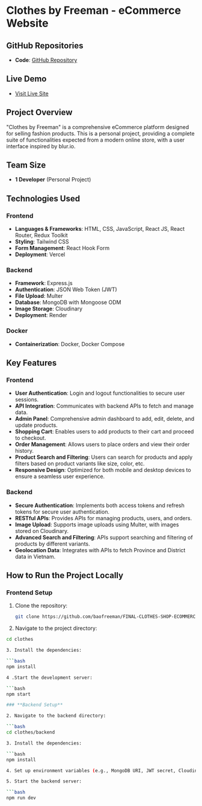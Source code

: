 # **Clothes by Freeman - eCommerce Website**

## **GitHub Repositories**

- **Code**: [GitHub Repository](https://github.com/baofreeman/FINAL-CLOTHES-SHOP-ECOMMERCER)

## **Live Demo**

- [Visit Live Site](https://clothes-freeman.store)

## **Project Overview**

"Clothes by Freeman" is a comprehensive eCommerce platform designed for selling fashion products. This is a personal project, providing a complete suite of functionalities expected from a modern online store, with a user interface inspired by blur.io.

## **Team Size**

- **1 Developer** (Personal Project)

## **Technologies Used**

### **Frontend**

- **Languages & Frameworks**: HTML, CSS, JavaScript, React JS, React Router, Redux Toolkit
- **Styling**: Tailwind CSS
- **Form Management**: React Hook Form
- **Deployment**: Vercel

### **Backend**

- **Framework**: Express.js
- **Authentication**: JSON Web Token (JWT)
- **File Upload**: Multer
- **Database**: MongoDB with Mongoose ODM
- **Image Storage**: Cloudinary
- **Deployment**: Render

### **Docker**

- **Containerization**: Docker, Docker Compose

## **Key Features**

### **Frontend**

- **User Authentication**: Login and logout functionalities to secure user sessions.
- **API Integration**: Communicates with backend APIs to fetch and manage data.
- **Admin Panel**: Comprehensive admin dashboard to add, edit, delete, and update products.
- **Shopping Cart**: Enables users to add products to their cart and proceed to checkout.
- **Order Management**: Allows users to place orders and view their order history.
- **Product Search and Filtering**: Users can search for products and apply filters based on product variants like size, color, etc.
- **Responsive Design**: Optimized for both mobile and desktop devices to ensure a seamless user experience.

### **Backend**

- **Secure Authentication**: Implements both access tokens and refresh tokens for secure user authentication.
- **RESTful APIs**: Provides APIs for managing products, users, and orders.
- **Image Upload**: Supports image uploads using Multer, with images stored on Cloudinary.
- **Advanced Search and Filtering**: APIs support searching and filtering of products by different variants.
- **Geolocation Data**: Integrates with APIs to fetch Province and District data in Vietnam.

## **How to Run the Project Locally**

### **Frontend Setup**

1. Clone the repository:

   ```bash
   git clone https://github.com/baofreeman/FINAL-CLOTHES-SHOP-ECOMMERCER.git
   
2. Navigate to the project directory:
   
  ```bash
  cd clothes

3. Install the dependencies:

  ```bash
  npm install

4 .Start the development server:

  ```bash
  npm start

### **Backend Setup**

2. Navigate to the backend directory:

  ```bash
  cd clothes/backend

3. Install the dependencies:

  ```bash
  npm install

4. Set up environment variables (e.g., MongoDB URI, JWT secret, Cloudinary credentials).

5. Start the backend server:

  ```bash
  npm run dev




